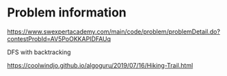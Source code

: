 # Problem information

<https://www.swexpertacademy.com/main/code/problem/problemDetail.do?contestProbId=AV5PoOKKAPIDFAUq>

DFS with backtracking

<https://coolwindjo.github.io/algoguru/2019/07/16/Hiking-Trail.html>